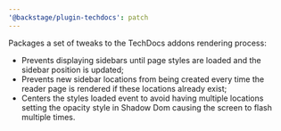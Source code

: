 ```yaml
---
'@backstage/plugin-techdocs': patch
---
```


Packages a set of tweaks to the TechDocs addons rendering process:

- Prevents displaying sidebars until page styles are loaded and the sidebar position is updated;
- Prevents new sidebar locations from being created every time the reader page is rendered if these locations already exist;
- Centers the styles loaded event to avoid having multiple locations setting the opacity style in Shadow Dom causing the screen to flash multiple times.
